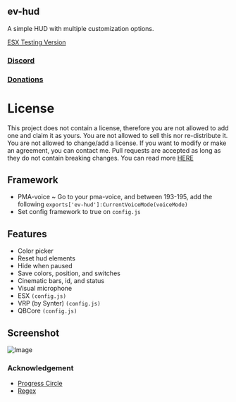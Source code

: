 ## ev-hud
A simple HUD with multiple customization options.

[ESX Testing Version](https://github.com/EntityEvolution/ev-hud/tree/esx)

### [Discord](https://discord.gg/T7yjdrGsTn)
### [Donations](https://www.buymeacoffee.com/bombayV)

# License
This project does not contain a license, therefore you are not allowed to add one and claim it as yours. You are not allowed to sell this nor re-distribute it. You are not allowed to change/add a license. If you want to modify or make an agreement, you can contact me. Pull requests are accepted as long as they do not contain breaking changes. You can read more [HERE](https://opensource.stackexchange.com/questions/1720/what-can-i-assume-if-a-publicly-published-project-has-no-license) 

## Framework
- PMA-voice ~ Go to your pma-voice, and between 193-195, add the following `exports['ev-hud']:CurrentVoiceMode(voiceMode)`
- Set config framework to true on `config.js`

## Features
 - Color picker
 - Reset hud elements
 - Hide when paused
 - Save colors, position, and switches
 - Cinematic bars, id, and status
 - Visual microphone
 - ESX `(config.js)`
 - VRP (by Synter) `(config.js)`
 - QBCore `(config.js)`

## Screenshot
![Image](https://imgur.com/kcnEUhe.png)

### Acknowledgement
- [Progress Circle](https://github.com/nafing/esx_nafing_hud/blob/master/html/main.js#L59)
- [Regex](https://stackoverflow.com/a/3627747)
